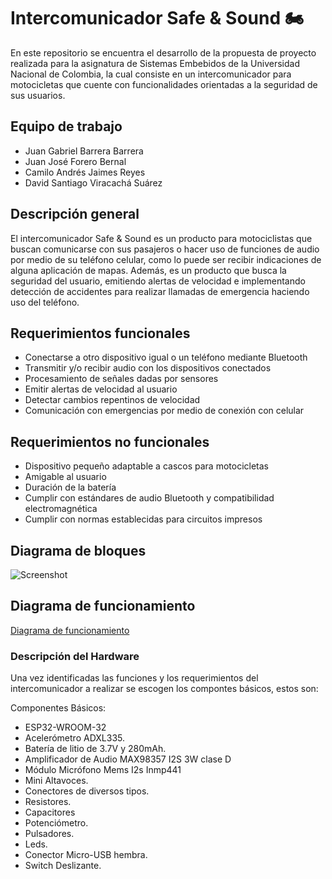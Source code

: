 # Intercomunicador Safe & Sound 🏍
En este repositorio se encuentra el desarrollo de la propuesta de proyecto realizada para la asignatura de Sistemas Embebidos de la Universidad Nacional de Colombia, la cual consiste en un intercomunicador para motocicletas que cuente con funcionalidades orientadas a la seguridad de sus usuarios.

## Equipo de trabajo
* Juan Gabriel Barrera Barrera
* Juan José Forero Bernal
* Camilo Andrés Jaimes Reyes
* David Santiago Viracachá Suárez

## Descripción general
El intercomunicador Safe & Sound es un producto para motociclistas que buscan comunicarse con sus pasajeros o hacer uso de funciones de audio por medio de su teléfono celular, como lo puede ser recibir indicaciones de alguna aplicación de mapas. Además, es un producto que busca la seguridad del usuario, emitiendo alertas de velocidad e implementando detección de accidentes para realizar llamadas de emergencia haciendo uso del teléfono.

## Requerimientos funcionales
* Conectarse a otro dispositivo igual o un teléfono mediante Bluetooth
* Transmitir y/o recibir audio con los dispositivos conectados
* Procesamiento de señales dadas por sensores
* Emitir alertas de velocidad al usuario
* Detectar cambios repentinos de velocidad
* Comunicación con emergencias por medio de conexión con celular

## Requerimientos no funcionales
* Dispositivo pequeño adaptable a cascos para motocicletas
* Amigable al usuario
* Duración de la batería
* Cumplir con estándares de audio Bluetooth y compatibilidad electromagnética
* Cumplir con normas establecidas para circuitos impresos

## Diagrama de bloques
![Screenshot](/Imagenes/DiagramaBloques.png)

## Diagrama de funcionamiento
[Diagrama de funcionamiento](Imagenes/Funcionamiento_safe_and_sound.pdf)


### Descripción del Hardware
Una vez identificadas las funciones y los requerimientos del intercomunicador a realizar se escogen los compontes básicos, estos son:

Componentes Básicos:
* ESP32-WROOM-32
* Acelerómetro ADXL335.
* Batería de litio de 3.7V y 280mAh.
* Amplificador de Audio MAX98357 I2S 3W clase D
* Módulo Micrófono Mems I2s Inmp441
* Mini Altavoces.
* Conectores de diversos tipos.
* Resistores.
* Capacitores
* Potenciómetro.
* Pulsadores.
* Leds.
* Conector Micro-USB hembra.
* Switch Deslizante.




